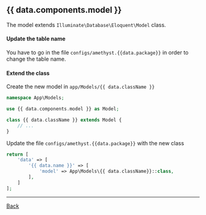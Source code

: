 ## {{ data.components.model }}

The model extends ```Illuminate\Database\Eloquent\Model``` class.

#### Update the table name
You have to go in the file `configs/amethyst.{{data.package}}` in order to change the table name.

#### Extend the class

Create the new model in `app/Models/{{ data.className }}`
```php
namespace App\Models;

use {{ data.components.model }} as Model;

class {{ data.className }} extends Model {
	// ...
}
```
Update the file `configs/amethyst.{{data.package}}` with the new class
```php
return [
    'data' => [
        '{{ data.name }}' => [
            'model' => App\Models\{{ data.className}}::class,
        ],
    ]
];
```

---
[Back](index.md)